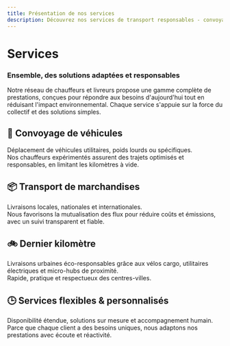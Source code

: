 ```yaml
---
title: Présentation de nos services
description: Découvrez nos services de transport responsables - convoyage de véhicules, livraison de marchandises, solutions dernier kilomètre et prestations personnalisées, pour répondre à vos besoins tout en réduisant l'impact environnemental.
---
```


# Services

### Ensemble, des solutions adaptées et responsables  
Notre réseau de chauffeurs et livreurs propose une gamme complète de prestations, conçues pour répondre aux besoins d'aujourd'hui tout en réduisant l'impact environnemental. Chaque service s'appuie sur la force du collectif et des solutions simples.

## 🚛 Convoyage de véhicules  
Déplacement de véhicules utilitaires, poids lourds ou spécifiques.  
Nos chauffeurs expérimentés assurent des trajets optimisés et responsables, en limitant les kilomètres à vide.


## 📦 Transport de marchandises  
Livraisons locales, nationales et internationales.  
Nous favorisons la mutualisation des flux pour réduire coûts et émissions, avec un suivi transparent et fiable.


## 🚲 Dernier kilomètre  
Livraisons urbaines éco-responsables grâce aux vélos cargo, utilitaires électriques et micro-hubs de proximité.  
Rapide, pratique et respectueux des centres-villes.


## 🕒 Services flexibles & personnalisés  
Disponibilité étendue, solutions sur mesure et accompagnement humain.  
Parce que chaque client a des besoins uniques, nous adaptons nos prestations avec écoute et réactivité.
